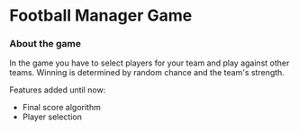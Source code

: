# Football Manager Game
### About the game
In the game you have to select players for your team and play against other teams.
Winning is determined by random chance and the team's strength. 

Features added until now:
- Final score algorithm
- Player selection